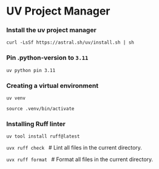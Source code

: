 # UV Project Manager

### Install the uv project manager

`curl -LsSf https://astral.sh/uv/install.sh | sh`

### Pin .python-version to `3.11`

`uv python pin 3.11`

### Creating a virtual environment

`uv venv`

`source .venv/bin/activate`

### Installing Ruff linter

`uv tool install ruff@latest`

`uvx ruff check ` # Lint all files in the current directory.

`uvx ruff format ` # Format all files in the current directory.
